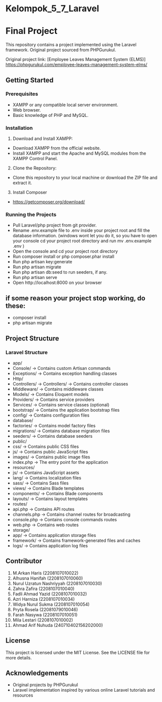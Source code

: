 # Kelompok_5_7_Laravel

# Final Project
This repository contains a project implemented using the Laravel framework. Original project sourced from PHPGurukul.

Original project link: [Employee Leaves Management System (ELMS)] https://phpgurukul.com/employee-leaves-management-system-elms/

## Getting Started
### Prerequisites
- XAMPP or any compatible local server environment.
- Web browser.
- Basic knowledge of PHP and MySQL.

### Installation
1. Download and Install XAMPP:
- Download XAMPP from the official website.
- Install XAMPP and start the Apache and MySQL modules from the XAMPP Control Panel.

2. Clone the Repository:
- Clone this repository to your local machine or download the ZIP file and extract it.

3. Install Composer
- https://getcomposer.org/download/

### Running the Projects
- Pull Laravel/php project from git provider.
- Rename .env.example file to .env inside your project root and fill the database information. (windows wont let you do it, so you have to open your console cd your project root directory and run mv .env.example .env )
- Open the console and cd your project root directory
- Run composer install or php composer.phar install
- Run php artisan key:generate
- Run php artisan migrate
- Run php artisan db:seed to run seeders, if any.
- Run php artisan serve
- Open http://localhost:8000 on your browser
## if some reason your project stop working, do these:
- composer install
- php artisan migrate

## Project Structure
### Laravel Structure
- app/
 - Console/ -> Contains custom Artisan commands
 - Exceptions/ -> Contains exception handling classes
 - Http/
  - Controllers/ ->  Controllers/ -> Contains controller classes
  - Middleware/ -> Contains middleware classes
 - Models/ -> Contains Eloquent models
 - Providers/ -> Contains service providers
 - Services/ -> Contains service classes (optional)
- bootstrap/ -> Contains the application bootstrap files
- config/ -> Contains configuration files
- database/
 - factories/ -> Contains model factory files
 - migrations/ -> Contains database migration files
 - seeders/ -> Contains database seeders
- public/
 - css/ -> Contains public CSS files
 - js/ -> Contains public JavaScript files
 - images/ -> Contains public image files
 - index.php -> The entry point for the application
- resources/
 - js/ -> Contains JavaScript assets
 - lang/ -> Contains localization files
 - sass/ -> Contains Sass files
 - views/ -> Contains Blade templates
 - components/ -> Contains Blade components
 - layouts/ -> Contains layout templates
- routes/
 - api.php -> Contains API routes
 - channels.php -> Contains channel routes for broadcasting
 - console.php -> Contains console commands routes
 - web.php -> Contains web routes
- storage/
 - app/ -> Contains application storage files
 - framework/ -> Contains framework-generated files and caches
 - logs/ -> Contains application log files

## Contributor
1. M.Arkan Haris (2208107010022)
2. Alhusna Hanifah (2208107010060)
3. Nurul Uzratun Nashriyyah (2208107010030)
4. Zahra Zafira (2208107010040)
5. Fadli Ahmad Yazid (2208107010032)
6. Azri Harniza (2208107010034)
7. Widya Nurul Sukma (2208107010054)
8. Pryta Rosela (22081079010046)
9. Farah Nasywa (2208107010051)
10. Mila Lestari (2208107010002)
11. Ahmad Arif Nuhuda (240710402156202000)

## License
This project is licensed under the MIT License. See the LICENSE file for more details.

## Acknowledgements
- Original projects by PHPGurukul
- Laravel implementation inspired by various online Laravel  tutorials and resources
